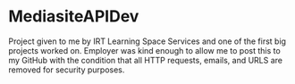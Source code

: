 # MediasiteAPIDev
Project given to me by IRT Learning Space Services and one of the first big projects worked on. Employer was kind enough to allow me to post this to my GitHub with the condition that all HTTP requests, emails, and URLS are removed for security purposes.
